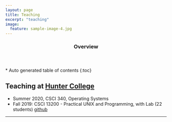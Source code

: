 ```yaml
---
layout: page
title: Teaching
excerpt: "teaching"
image:
  feature: sample-image-4.jpg
---
```


<section id="table-of-contents" class="toc">
  <header>
    <h3>Overview</h3>
  </header>
<div id="drawer" markdown="1">
*  Auto generated table of contents
{:toc}
</div>
</section><!-- /#table-of-contents -->



## Teaching at [Hunter College](https://hunter.cuny.edu/)
- Summer 2020, CSCI 340, Operating Systems
- Fall 2019: CSCI 13200 - Practical UNIX and Programming, with Lab (22 students) [github](https://github.com/liketheflower/CSCI13200)

---


